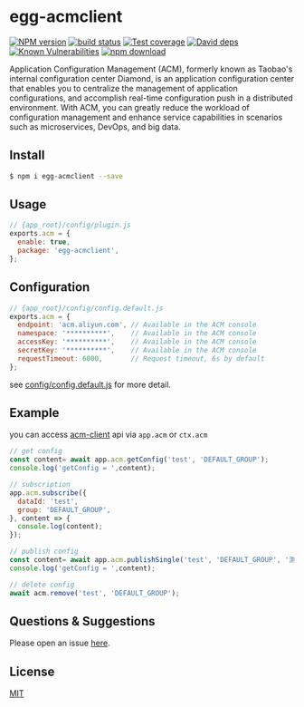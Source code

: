 # egg-acmclient

[![NPM version][npm-image]][npm-url]
[![build status][travis-image]][travis-url]
[![Test coverage][codecov-image]][codecov-url]
[![David deps][david-image]][david-url]
[![Known Vulnerabilities][snyk-image]][snyk-url]
[![npm download][download-image]][download-url]

[npm-image]: https://img.shields.io/npm/v/egg-acmclient.svg?style=flat-square
[npm-url]: https://npmjs.org/package/egg-acm-client
[travis-image]: https://img.shields.io/travis/eggjs/egg-acmclient.svg?style=flat-square
[travis-url]: https://travis-ci.org/eggjs/egg-acmclient
[codecov-image]: https://img.shields.io/codecov/c/github/eggjs/egg-acmclient.svg?style=flat-square
[codecov-url]: https://codecov.io/github/eggjs/egg-acmclient?branch=master
[david-image]: https://img.shields.io/david/eggjs/egg-acmclient.svg?style=flat-square
[david-url]: https://david-dm.org/eggjs/egg-acmclient
[snyk-image]: https://snyk.io/test/npm/egg-acmclient/badge.svg?style=flat-square
[snyk-url]: https://snyk.io/test/npm/egg-acmclient
[download-image]: https://img.shields.io/npm/dm/egg-acmclient.svg?style=flat-square
[download-url]: https://npmjs.org/package/egg-acmclient

Application Configuration Management (ACM), formerly known as Taobao's internal configuration center Diamond, is an application configuration center that enables you to centralize the management of application configurations, and accomplish real-time configuration push in a distributed environment. With ACM, you can greatly reduce the workload of configuration management and enhance service capabilities in scenarios such as microservices, DevOps, and big data.

## Install

```bash
$ npm i egg-acmclient --save
```

## Usage

```js
// {app_root}/config/plugin.js
exports.acm = {
  enable: true,
  package: 'egg-acmclient',
};
```

## Configuration

```js
// {app_root}/config/config.default.js
exports.acm = {
  endpoint: 'acm.aliyun.com', // Available in the ACM console
  namespace: '**********',    // Available in the ACM console
  accessKey: '**********',    // Available in the ACM console
  secretKey: '**********',    // Available in the ACM console
  requestTimeout: 6000,       // Request timeout, 6s by default
};
```

see [config/config.default.js](config/config.default.js) for more detail.

## Example

you can access [acm-client](https://github.com/acm-group/acm-sdk-nodejs#api) api via `app.acm` or `ctx.acm`
```js
// get config
const content= await app.acm.getConfig('test', 'DEFAULT_GROUP');
console.log('getConfig = ',content);

// subscription
app.acm.subscribe({
  dataId: 'test',
  group: 'DEFAULT_GROUP',
}, content => {
  console.log(content);
});

// publish config
const content= await app.acm.publishSingle('test', 'DEFAULT_GROUP', '测试');
console.log('getConfig = ',content);

// delete config
await acm.remove('test', 'DEFAULT_GROUP');
```

## Questions & Suggestions

Please open an issue [here](https://github.com/eggjs/egg/issues).

## License

[MIT](LICENSE)
